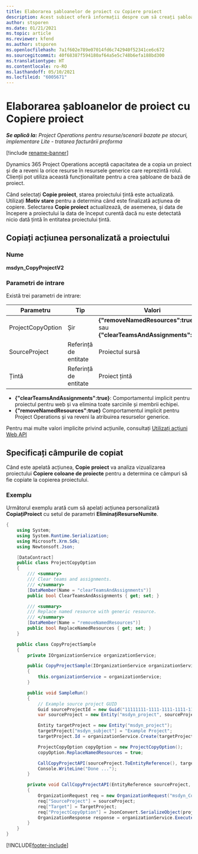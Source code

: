 ```yaml
---
title: Elaborarea șabloanelor de proiect cu Copiere proiect
description: Acest subiect oferă informații despre cum să creați șabloane de proiect utilizând acțiunea personalizată Copiere proiect.
author: stsporen
ms.date: 01/21/2021
ms.topic: article
ms.reviewer: kfend
ms.author: stsporen
ms.openlocfilehash: 7a1f602e789e07014fd6c742940f52341ce6c672
ms.sourcegitcommit: 40f68387f594180af64a5e5c748b6efa188bd300
ms.translationtype: HT
ms.contentlocale: ro-RO
ms.lasthandoff: 05/10/2021
ms.locfileid: "6005671"
---
```

# <a name="develop-project-templates-with-copy-project"></a>Elaborarea șabloanelor de proiect cu Copiere proiect

_**Se aplică la:** Project Operations pentru resurse/scenarii bazate pe stocuri, implementare Lite - tratarea facturării proforma_

[!include [rename-banner](~/includes/cc-data-platform-banner.md)]

Dynamics 365 Project Operations acceptă capacitatea de a copia un proiect și de a reveni la orice resurse în resursele generice care reprezintă rolul. Clienții pot utiliza această funcționalitate pentru a crea șabloane de bază de proiect.

Când selectați **Copie proiect**, starea proiectului țintă este actualizată. Utilizați **Motiv stare** pentru a determina când este finalizată acțiunea de copiere. Selectarea **Copie proiect** actualizează, de asemenea, și data de începere a proiectului la data de început curentă dacă nu este detectată nicio dată țintă în entitatea proiectului țintă.

## <a name="copy-project-custom-action"></a>Copiați acțiunea personalizată a proiectului 

### <a name="name"></a>Nume 

**msdyn_CopyProjectV2**

### <a name="input-parameters"></a>Parametri de intrare
Există trei parametri de intrare:

| Parametru          | Tip   | Valori                                                   | 
|--------------------|--------|----------------------------------------------------------|
| ProjectCopyOption  | Șir | **{"removeNamedResources":true}** sau **{"clearTeamsAndAssignments":true}** |
| SourceProject      | Referință de entitate | Proiectul sursă |
| Țintă             | Referință de entitate | Proiect țintă |


- **{"clearTeamsAndAssignments":true}**: Comportamentul implicit pentru proiectul pentru web și va elimina toate sarcinile și membrii echipei.
- **{"removeNamedResources":true}** Comportamentul implicit pentru Project Operations și va reveni la atribuirea resurselor generice.

Pentru mai multe valori implicite privind acțiunile, consultați [Utilizați acțiuni Web API](/powerapps/developer/common-data-service/webapi/use-web-api-actions)

## <a name="specify-fields-to-copy"></a>Specificați câmpurile de copiat 
Când este apelată acțiunea, **Copie proiect** va analiza vizualizarea proiectului **Copiere coloane de proiecte** pentru a determina ce câmpuri să fie copiate la copierea proiectului.


### <a name="example"></a>Exemplu
Următorul exemplu arată cum să apelați acțiunea personalizată **CopiațiProiect** cu setul de parametri **EliminațiResurseNumite**.
```C#
{
    using System;
    using System.Runtime.Serialization;
    using Microsoft.Xrm.Sdk;
    using Newtonsoft.Json;

    [DataContract]
    public class ProjectCopyOption
    {
        /// <summary>
        /// Clear teams and assignments.
        /// </summary>
        [DataMember(Name = "clearTeamsAndAssignments")]
        public bool ClearTeamsAndAssignments { get; set; }

        /// <summary>
        /// Replace named resource with generic resource.
        /// </summary>
        [DataMember(Name = "removeNamedResources")]
        public bool ReplaceNamedResources { get; set; }
    }

    public class CopyProjectSample
    {
        private IOrganizationService organizationService;

        public CopyProjectSample(IOrganizationService organizationService)
        {
            this.organizationService = organizationService;
        }

        public void SampleRun()
        {
            // Example source project GUID
            Guid sourceProjectId = new Guid("11111111-1111-1111-1111-111111111111");
            var sourceProject = new Entity("msdyn_project", sourceProjectId);

            Entity targetProject = new Entity("msdyn_project");
            targetProject["msdyn_subject"] = "Example Project";
            targetProject.Id = organizationService.Create(targetProject);

            ProjectCopyOption copyOption = new ProjectCopyOption();
            copyOption.ReplaceNamedResources = true;

            CallCopyProjectAPI(sourceProject.ToEntityReference(), targetProject.ToEntityReference(), copyOption);
            Console.WriteLine("Done ...");
        }

        private void CallCopyProjectAPI(EntityReference sourceProject, EntityReference TargetProject, ProjectCopyOption projectCopyOption)
        {
            OrganizationRequest req = new OrganizationRequest("msdyn_CopyProjectV2");
            req["SourceProject"] = sourceProject;
            req["Target"] = TargetProject;
            req["ProjectCopyOption"] = JsonConvert.SerializeObject(projectCopyOption);
            OrganizationResponse response = organizationService.Execute(req);
        }
    }
}
```


[!INCLUDE[footer-include](../includes/footer-banner.md)]